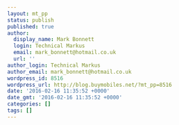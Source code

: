 ```yaml
---
layout: mt_pp
status: publish
published: true
author:
  display_name: Mark Bonnett
  login: Technical Markus
  email: mark_bonnett@hotmail.co.uk
  url: ''
author_login: Technical Markus
author_email: mark_bonnett@hotmail.co.uk
wordpress_id: 8516
wordpress_url: http://blog.buymobiles.net/?mt_pp=8516
date: '2016-02-16 11:35:52 +0000'
date_gmt: '2016-02-16 11:35:52 +0000'
categories: []
tags: []
---
```


